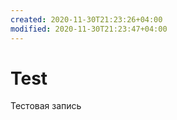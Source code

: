```yaml
---
created: 2020-11-30T21:23:26+04:00
modified: 2020-11-30T21:23:47+04:00
---
```


# Test

Тестовая запись